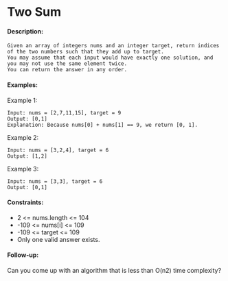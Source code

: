 # Two Sum

#### **Description:**
```
Given an array of integers nums and an integer target, return indices of the two numbers such that they add up to target.
You may assume that each input would have exactly one solution, and you may not use the same element twice.
You can return the answer in any order.
```

#### **Examples:**

Example 1:
```
Input: nums = [2,7,11,15], target = 9
Output: [0,1]
Explanation: Because nums[0] + nums[1] == 9, we return [0, 1].
```
Example 2:
```
Input: nums = [3,2,4], target = 6
Output: [1,2]
```
Example 3:
```
Input: nums = [3,3], target = 6
Output: [0,1]
```

#### **Constraints:**
- 2 <= nums.length <= 104
- -109 <= nums[i] <= 109
- -109 <= target <= 109
- Only one valid answer exists.

#### Follow-up:

Can you come up with an algorithm that is less than O(n2) time complexity?